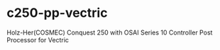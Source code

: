 # c250-pp-vectric
Holz-Her(COSMEC) Conquest 250 with OSAI Series 10 Controller Post Processor for Vectric

